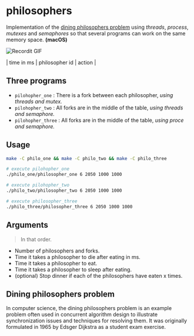 # philosophers

Implementation of the [dining philosophers problem](https://en.wikipedia.org/wiki/Dining_philosophers_problem) using *threads*, *process*, *mutexes* and *semaphores* so that several programs can work on the same memory space. __(macOS)__

![Recordit GIF](https://i.ibb.co/zG6cfZz/philo.gif)

| time in ms | philosopher id | action |

## Three programs

- `pilohopher_one` : There is a fork between each philosopher, *using threads and mutex.*
- `pilohopher_two` : All forks are in the middle of the table, *using threads and semaphore.*
- `pilohopher_three` : All forks are in the middle of the table, *using proce and semaphore.*

## Usage

```bash
make -C philo_one && make -C philo_two && make -C philo_three

# execute pilohopher_one
./philo_one/philosopher_one 6 2050 1000 1000

# execute pilohopher_two
./philo_two/philosopher_two 6 2050 1000 1000

# execute philosopher_three
./philo_three/philosopher_three 6 2050 1000 1000
```

## Arguments

> In that order.

- Number of philosophers and forks.
- Time it takes a philosopher to die after eating in ms.
- Time it takes a philosopher to eat.
- Time it takes a philosopher to sleep after eating.
- (optional) Stop dinner if each of the philosophers have eaten x times.

## Dining philosophers problem

In computer science, the dining philosophers problem is an example problem often used in concurrent algorithm design to illustrate synchronization issues and techniques for resolving them. It was originally formulated in 1965 by Edsger Dijkstra as a student exam exercise.